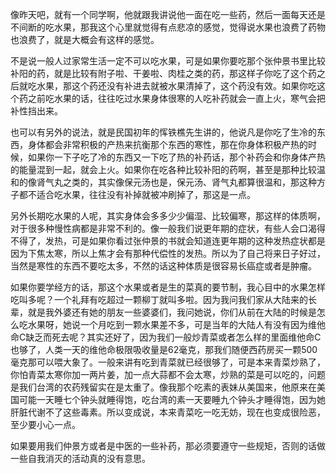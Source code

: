 像昨天吧，就有一个同学啊，他就跟我讲说他一面在吃一些药，然后一面每天还是不间断的吃水果，那我这个心里就觉得有点悲凉的感觉，觉得说水果也浪费了药物也浪费了，就是大概会有这样的感觉。

不是说一般人过家常生活一定不可以吃水果，可是如果你要吃那个张仲景书里比较补阳的药，就是比较有附子啦、干姜啦、肉桂之类的药，那这样子你吃了这个药之后就吃水果，那这个药还没有补进去就被水果清掉了，这个药没有效。如果你吃这个药之前吃水果的话，往往吃过水果身体很寒的人吃补药就会一直上火，寒气会把补性挡出来。

也可以有另外的说法，就是民国初年的恽铁樵先生讲的，他说凡是你吃了生冷的东西，身体都会非常积极的产热来抗衡那个东西的寒性，那在你身体积极产热的时候，如果你一下子吃了冷的东西又一下吃了热的补药话，那个补药会和你身体产热的能量混到一起，就会上火。如果你在吃各种比较补阳的药啊，甚至是那种比较温和的像肾气丸之类的，其实像保元汤也是，保元汤、肾气丸都算很温和，那这种方子都不适合吃水果，往往没有补掉就被冲刷掉了，那这是一点。

另外长期吃水果的人呢，其实身体会多多少少偏湿、比较偏寒，那这样的体质啊，对于很多种慢性病都是非常不利的。像一般我们说更年期的症状，有些人会口渴得不得了，发热，可是如果你看过张仲景的书就会知道连更年期的这种发热症状都是因为下焦太寒，所以上焦才会有那种代偿性的发热。所以为了自己将来日子好过，当然是寒性的东西不要吃太多，不然的话这种体质是很容易长癌症或者是肿瘤。

如果你要学经方的话，那这个水果或者是生的菜真的要节制，我心目中的水果怎样吃叫多呢？一个礼拜有吃超过一颗柳丁就叫多啦。因为我问我们家从大陆来的长辈，就是我外婆还有她的朋友一些婆婆们，我问她说，你们从前在大陆的时候是怎么吃水果呀，她说一个月吃到一颗水果差不多，可是当年的大陆人有没有因为维他命C缺乏而死去呢？其实还好了，因为我们一般炒青菜或者怎么样的里面维他命C也够了，人类一天的维他命极限吸收量是62毫克，那我们随便西药房买一颗500毫克那可以喂大象了。一般来讲有吃到青菜就已经很够了，可是本来青菜炒熟了，你怕青菜太寒你加一两片姜，加一点大蒜都不会太寒，炒熟的菜是可以吃的，问题是我们台湾的农药残留实在是太重了。像我那个吃素的表妹从美国来，他原来在美国可能一天睡七个钟头就睡得饱，吃台湾的素一天要睡九个钟头才睡得饱，因为她肝脏代谢不了这些毒素。所以变成说，本来青菜吃一吃无妨，现在也变成很险恶，至少要小心一点。

如果要用我们仲景方或者是中医的一些补药，那必须要遵守一些规矩，否则的话做一些自我消灭的活动真的没有意思。
